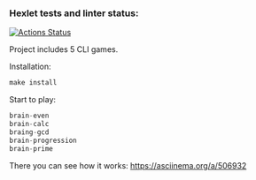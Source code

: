 ### Hexlet tests and linter status:
[![Actions Status](https://github.com/aazalan/frontend-project-lvl1/workflows/hexlet-check/badge.svg)](https://github.com/aazalan/frontend-project-lvl1/actions)

Project includes 5 CLI games.

Installation:
```javascript
make install
```
Start to play:
```javascript
brain-even
brain-calc
braing-gcd
brain-progression
brain-prime
```

There you can see how it works:
https://asciinema.org/a/506932
